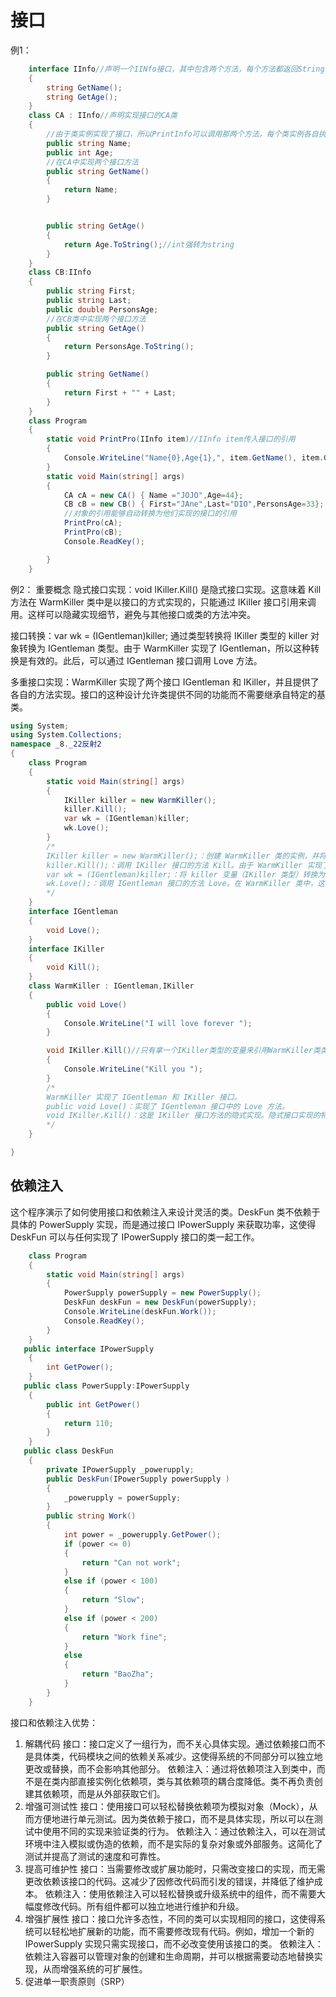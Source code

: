 # 接口
例1：
```cs
    interface IInfo//声明一个IINfo接口，其中包含两个方法，每个方法都返回String
    {
        string GetName();
        string GetAge();
    }
    class CA : IInfo//声明实现接口的CA类
    {
        //由于类实例实现了接口，所以PrintInfo可以调用那两个方法，每个类实例各自执行各自的方法
        public string Name;
        public int Age;
        //在CA中实现两个接口方法
        public string GetName()
        {
            return Name;
        }


        public string GetAge()
        {
            return Age.ToString();//int强转为string
        }
    }
    class CB:IInfo
    {
        public string First;
        public string Last;
        public double PersonsAge;
        //在CB类中实现两个接口方法
        public string GetAge()
        {
            return PersonsAge.ToString();
        }

        public string GetName()
        {
            return First + "" + Last;
        }
    }
    class Program
    {
        static void PrintPro(IInfo item)//IInfo item传入接口的引用
        {
            Console.WriteLine("Name{0},Age{1},", item.GetName(), item.GetAge()) ;
        }
        static void Main(string[] args)
        {
            CA cA = new CA() { Name ="JOJO",Age=44};
            CB cB = new CB() { First="JAne",Last="DIO",PersonsAge=33};
            //对象的引用能够自动转换为他们实现的接口的引用
            PrintPro(cA);
            PrintPro(cB);
            Console.ReadKey();

        }
    }
```
例2：
重要概念
隐式接口实现：void IKiller.Kill() 是隐式接口实现。这意味着 Kill 方法在 WarmKiller 类中是以接口的方式实现的，只能通过 IKiller 接口引用来调用。这样可以隐藏实现细节，避免与其他接口或类的方法冲突。

接口转换：var wk = (IGentleman)killer; 通过类型转换将 IKiller 类型的 killer 对象转换为 IGentleman 类型。由于 WarmKiller 实现了 IGentleman，所以这种转换是有效的。此后，可以通过 IGentleman 接口调用 Love 方法。

多重接口实现：WarmKiller 实现了两个接口 IGentleman 和 IKiller，并且提供了各自的方法实现。接口的这种设计允许类提供不同的功能而不需要继承自特定的基类。
```cs
using System;
using System.Collections;
namespace _8._22反射2
{
    class Program
    {
        static void Main(string[] args)
        {
            IKiller killer = new WarmKiller();
            killer.Kill();
            var wk = (IGentleman)killer;
            wk.Love();
        }
        /*
        IKiller killer = new WarmKiller();：创建 WarmKiller 类的实例，并将其赋值给 IKiller 接口类型的变量 killer。
        killer.Kill();：调用 IKiller 接口的方法 Kill。由于 WarmKiller 实现了 IKiller 接口，这个调用会执行 WarmKiller 中实现的 IKiller.Kill 方法。
        var wk = (IGentleman)killer;：将 killer 变量（IKiller 类型）转换为 IGentleman 类型。因为 WarmKiller 实现了 IGentleman 接口，所以这个转换是有效的。
        wk.Love();：调用 IGentleman 接口的方法 Love。在 WarmKiller 类中，这个方法的实现是 WarmKiller.Love。
        */
    }
    interface IGentleman
    {
        void Love();
    }
    interface IKiller
    {
        void Kill();
    }
    class WarmKiller : IGentleman,IKiller
    {
        public void Love()
        {
            Console.WriteLine("I will love forever "); 
        }

        void IKiller.Kill()//只有拿一个IKiller类型的变量来引用WarmKiller类类型的实例的时候，这个方法才能够被调用
        {
            Console.WriteLine("Kill you ");  
        }
        /*
        WarmKiller 实现了 IGentleman 和 IKiller 接口。
        public void Love()：实现了 IGentleman 接口中的 Love 方法。
        void IKiller.Kill()：这是 IKiller 接口方法的隐式实现。隐式接口实现的特点是只能通过接口类型的变量来调用。即，不能通过 WarmKiller 类型的变量直接调用 Kill 方法，只能通过 IKiller 类型的变量调用。
        */
    }

}
```
## 依赖注入
这个程序演示了如何使用接口和依赖注入来设计灵活的类。DeskFun 类不依赖于具体的 PowerSupply 实现，而是通过接口 IPowerSupply 来获取功率，这使得 DeskFun 可以与任何实现了 IPowerSupply 接口的类一起工作。
```cs
    class Program
    {
        static void Main(string[] args)
        {
            PowerSupply powerSupply = new PowerSupply();
            DeskFun deskFun = new DeskFun(powerSupply);
            Console.WriteLine(deskFun.Work());
            Console.ReadKey();
        }
    }
   public interface IPowerSupply
    {
        int GetPower();
    }
   public class PowerSupply:IPowerSupply
    {
        public int GetPower()
        {
            return 110;
        }
    }
   public class DeskFun
    {
        private IPowerSupply _powerupply;
        public DeskFun(IPowerSupply powerSupply )
        {
            _powerupply = powerSupply;
        }
        public string Work()
        {
            int power = _powerupply.GetPower();
            if (power <= 0)
            {
                return "Can not work";
            }
            else if (power < 100)
            {
                return "Slow";
            }
            else if (power < 200)
            {
                return "Work fine";
            }
            else
            {
                return "BaoZha";
            }   
        } 
    }
```

接口和依赖注入优势：
1. 解耦代码
接口：接口定义了一组行为，而不关心具体实现。通过依赖接口而不是具体类，代码模块之间的依赖关系减少。这使得系统的不同部分可以独立地更改或替换，而不会影响其他部分。
依赖注入：通过将依赖项注入到类中，而不是在类内部直接实例化依赖项，类与其依赖项的耦合度降低。类不再负责创建其依赖项，而是从外部获取它们。
2. 增强可测试性
接口：使用接口可以轻松替换依赖项为模拟对象（Mock），从而方便地进行单元测试。因为类依赖于接口，而不是具体实现，所以可以在测试中使用不同的实现来验证类的行为。
依赖注入：通过依赖注入，可以在测试环境中注入模拟或伪造的依赖，而不是实际的复杂对象或外部服务。这简化了测试并提高了测试的速度和可靠性。
3. 提高可维护性
接口：当需要修改或扩展功能时，只需改变接口的实现，而无需更改依赖该接口的代码。这减少了因修改代码而引发的错误，并降低了维护成本。
依赖注入：使用依赖注入可以轻松替换或升级系统中的组件，而不需要大幅度修改代码。所有组件都可以独立地进行维护和升级。
4. 增强扩展性
接口：接口允许多态性，不同的类可以实现相同的接口，这使得系统可以轻松地扩展新的功能，而不需要修改现有代码。例如，增加一个新的 IPowerSupply 实现只需实现接口，而不必改变使用该接口的类。
依赖注入：依赖注入容器可以管理对象的创建和生命周期，并可以根据需要动态地替换实现，从而增强系统的可扩展性。
5. 促进单一职责原则（SRP）
